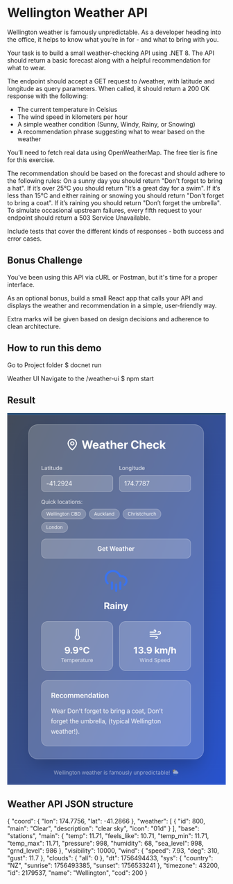 # Wellington Weather API
Wellington weather is famously unpredictable. As a developer heading into the office, it helps to know what you’re in for - and what to bring with you.

Your task is to build a small weather-checking API using .NET 8. The API should return a basic forecast along with a helpful recommendation for what to wear.

The endpoint should accept a GET request to /weather, with latitude and longitude as query parameters. When called, it should return a 200 OK response with the following:
- The current temperature in Celsius
- The wind speed in kilometers per hour
- A simple weather condition (Sunny, Windy, Rainy, or Snowing)
- A recommendation phrase suggesting what to wear based on the weather

You’ll need to fetch real data using OpenWeatherMap. The free tier is fine for this exercise.

The recommendation should be based on the forecast and should adhere to the following rules:
On a sunny day you should return "Don't forget to bring a hat".
If it’s over 25°C you should return "It’s a great day for a swim".
If it’s less than 15°C and either raining or snowing you should return "Don't forget to bring a coat".
If it’s raining you should return "Don’t forget the umbrella".
To simulate occasional upstream failures, every fifth request to your endpoint should return a 503 Service Unavailable.

Include tests that cover the different kinds of responses - both success and error cases.

## Bonus Challenge
You've been using this API via cURL or Postman, but it's time for a proper interface.

As an optional bonus, build a small React app that calls your API and displays the weather and recommendation in a simple, user-friendly way.

Extra marks will be given based on design decisions and adherence to clean architecture.

## How to run this demo
Go to Project folder
$ docnet run

Weather UI
Navigate to the /weather-ui
$ npm start 

## Result
![Result](https://github.com/robbyahn/WeatherAPI/blob/main/screenshot.png?raw=true)



## Weather API JSON structure

{
  "coord": {
    "lon": 174.7756,
    "lat": -41.2866
  },
  "weather": [
    {
      "id": 800,
      "main": "Clear",
      "description": "clear sky",
      "icon": "01d"
    }
  ],
  "base": "stations",
  "main": {
    "temp": 11.71,
    "feels_like": 10.71,
    "temp_min": 11.71,
    "temp_max": 11.71,
    "pressure": 998,
    "humidity": 68,
    "sea_level": 998,
    "grnd_level": 986
  },
  "visibility": 10000,
  "wind": {
    "speed": 7.93,
    "deg": 310,
    "gust": 11.7
  },
  "clouds": {
    "all": 0
  },
  "dt": 1756494433,
  "sys": {
    "country": "NZ",
    "sunrise": 1756493385,
    "sunset": 1756533241
  },
  "timezone": 43200,
  "id": 2179537,
  "name": "Wellington",
  "cod": 200
}

